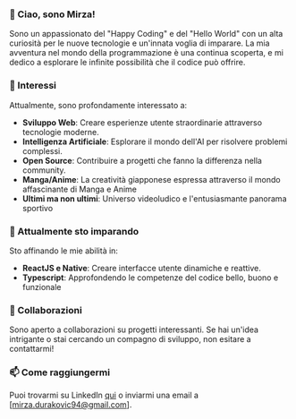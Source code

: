 ### 👋 Ciao, sono Mirza!

Sono un appassionato del "Happy Coding" e del "Hello World" con un alta curiosità per le nuove tecnologie e un'innata voglia di imparare. La mia avventura nel mondo della programmazione è una continua scoperta, e mi dedico a esplorare le infinite possibilità che il codice può offrire.

### 👀 Interessi
Attualmente, sono profondamente interessato a:

- **Sviluppo Web**: Creare esperienze utente straordinarie attraverso tecnologie moderne.
- **Intelligenza Artificiale**: Esplorare il mondo dell'AI per risolvere problemi complessi.
- **Open Source**: Contribuire a progetti che fanno la differenza nella community.
- **Manga/Anime**: La creatività giapponese espressa attraverso il mondo affascinante di Manga e Anime
- **Ultimi ma non ultimi**: Universo videoludico e l'entusiasmante panorama sportivo  

### 🌱 Attualmente sto imparando
Sto affinando le mie abilità in:

- **ReactJS e Native**: Creare interfacce utente dinamiche e reattive.
- **Typescript**: Approfondendo le competenze del codice bello, buono e funzionale

### 💞 Collaborazioni
Sono aperto a collaborazioni su progetti interessanti. Se hai un'idea intrigante o stai cercando un compagno di sviluppo, non esitare a contattarmi!

### 📫 Come raggiungermi
Puoi trovarmi su LinkedIn [qui](www.linkedin.com/in/mirza-durakovic-webdev) o inviarmi una email a [mirza.durakovic94@gmail.com].



<!--
Mirza4Dev/Mirza4Dev è un ✨ repository speciale ✨ perché il suo `README.md` (questo file) appare nel tuo profilo GitHub. Fai clic sul link Anteprima per dare un'occhiata alle tue modifiche.
-->
